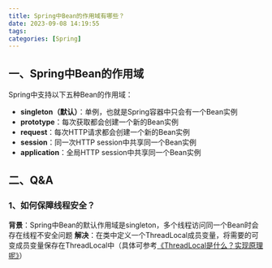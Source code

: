 ```yaml
---
title: Spring中Bean的作用域有哪些？
date: 2023-09-08 14:19:55
tags:
categories: [Spring]
---
```


## 一、Spring中Bean的作用域
Spring中支持以下五种Bean的作用域：
* **singleton（默认）**：单例，也就是Spring容器中只会有一个Bean实例
* **prototype**：每次获取都会创建一个新的Bean实例
* **request**：每次HTTP请求都会创建一个新的Bean实例
* **session**：同一次HTTP session中共享同一个Bean实例
* **application**：全局HTTP session中共享同一个Bean实例

## 二、Q&A
### 1、如何保障线程安全？
**背景**：Spring中Bean的默认作用域是singleton，多个线程访问同一个Bean时会存在线程不安全问题
**解决**：在类中定义一个ThreadLocal成员变量，将需要的可变成员变量保存在ThreadLocal中（具体可参考[《ThreadLocal是什么？实现原理呢》](https://garyleeeee.github.io/2023/09/08/concurrent/threadlocal-shi-shi-me-shi-xian-yuan-li-ni/)）